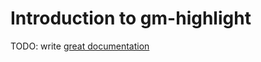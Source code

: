 # Introduction to gm-highlight

TODO: write [great documentation](http://jacobian.org/writing/great-documentation/what-to-write/)
